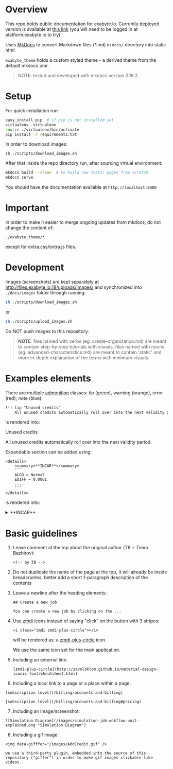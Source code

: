 # Overview

This repo holds public documentation for exabyte.io. Currently deployed version is available at [this link](http://docs.exabyte.io) (you will need to be logged in at platform.exabyte.io to try).

Uses [MkDocs](http://www.mkdocs.org/#getting-started) to convert Markdown files (*.md) in `docs/` directory into static html.

`exabyte_theme` holds a custom styled theme - a derived theme from the default mkdocs one.

> NOTE: tested and developed with mkdocs version 0.16.2.

# Setup

For quick installation run:

```bash
easy_install pip  # if pip is not installed yet
virtualenv .virtualenv
source ./virtualenv/bin/activate
pip install -r requirements.txt
```

In order to download images:

```
sh ./scripts/download_images.sh
```

After that inside the repo directory run, after sourcing virtual environment:

```bash
mkdocs build --clean  # to build new static pages from scratch
mkdocs serve
```

You should have the documentation available at `http://localhost:8000`

# Important

In order to make it easier to merge ongoing updates from mkdocs, do not change the content of:

    ./exabyte_theme/*

except for extra.css/extra.js files.

# Development

Images (screenshots) are kept separately at http://files.exabyte.io:18/uploads/images/ and synchronized into `./docs/images` folder through running:

```bash
sh ./scripts/download_images.sh
```

or

```bash
sh ./scripts/upload_images.sh
```

Do NOT push images to this repository.

> **NOTE**: files named with verbs (eg. create-organization.md) are meant to contain step-by-step tutorials with visuals, files named with nouns (eg. advanced-characteristics.md) are meant to contain 'static' and more in-depth explanation of the terms with minimum visuals.

# Examples elements

There are multiple [admonition](https://pythonhosted.org/Markdown/extensions/admonition.html) classes: tip (green), warning (orange), error (red), note (blue):

```txt
!!! tip "Unused credits"
    All unused credits automatically roll over into the next validity period.
```

is rendered into:

<div class="tip">
    <p class="first admonition-title">Unused credits</p>
    <p class="last">All unused credits automatically roll over into the next validity period.</p>
</div>

Expandable section can be added using:

```
<details>
    <summary>**INCAR**</summary>
    ```
    ALGO = Normal
    EDIFF = 0.0001
    ...
    ```
</details>
```

is rendered into:

<details>
    <summary>**INCAR**</summary>
    ```
    ALGO = Normal<br>
    EDIFF = 0.0001
    ...
    ```
</details>


# Basic guidelines

1. Leave comment at the top about the original author (TB = Timur Bazhirov):
    ```
    <!-- by TB -->
    ```

2. Do not duplicate the name of the page at the top, it will already be inside breadcrumbs, better add a short 1-paragraph description of the contents

3. Leave a newline after the heading elements:
    ```
    ## Create a new job

    You can create a new job by clicking on the ...
    ```

4. Use [zmdi](http://zavoloklom.github.io/material-design-iconic-font/cheatsheet.html) icons instead of saying "click" on the button with 3 stripes:

    ```
    <i class="zmdi zmdi-plus-circle"></i>
    ```

    will be rendered as: a [zmdi-plus-circle](http://zavoloklom.github.io/material-design-iconic-font/cheatsheet.html) icon

    We use the same icon set for the main application.

5. Including an external link:
    ```
    [zmdi-plus-circle](http://zavoloklom.github.io/material-design-iconic-font/cheatsheet.html)
    ```

6. Including a local link to a page or a place within a page:
```
[subscription level](/billing/accounts-and-billing)
```

```
[subscription level](/billing/accounts-and-billing#pricing)
```

7. Including an image/screenshot:
```
![Simulation Diagram](/images/simulation-job-wokflow-unit-explained.png "Simulation Diagram")
```

8. Including a gif image
```
<img data-gifffer="/images/AddCredit.gif" />
```

    we use a third-party plugin, embedded into the source of this repository ("giffer") in order to make gif images clickable like videos.
